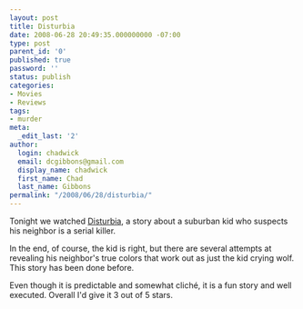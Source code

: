 ```yaml
---
layout: post
title: Disturbia
date: 2008-06-28 20:49:35.000000000 -07:00
type: post
parent_id: '0'
published: true
password: ''
status: publish
categories:
- Movies
- Reviews
tags:
- murder
meta:
  _edit_last: '2'
author:
  login: chadwick
  email: dcgibbons@gmail.com
  display_name: chadwick
  first_name: Chad
  last_name: Gibbons
permalink: "/2008/06/28/disturbia/"
---
```

Tonight we watched [Disturbia](http://www.imdb.com/title/tt0486822/), a story about a suburban kid who suspects his neighbor is a serial killer.

In the end, of course, the kid is right, but there are several attempts at revealing his neighbor's true colors that work out as just the kid crying wolf. This story has been done before.

Even though it is predictable and somewhat cliché, it is a fun story and well executed. Overall I'd give it 3 out of 5 stars.

